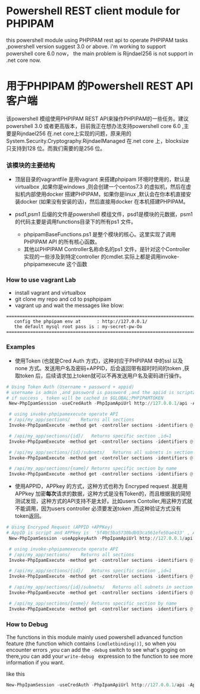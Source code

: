 # Powershell REST client module for PHPIPAM

this powershell module using PHPIPAM rest api to operate PHPIPAM tasks ,powershell version suggest 3.0 or above. i'm working to support powershell core 6.0 now， the main problem is Rijndael256 is not support in .net core now.


# 用于PHPIPAM 的Powershell REST API 客户端
该powershell 模组使用PHPIPAM REST API来操作PHPIPAM的一些任务。建议powershell 3.0 或者更高版本，目前我正在想办法支持powershell core 6.0 ,主要是Rijndael256 在.net core上实现的问题，原来用的System.Security.Cryptography.RijndaelManaged 在.net core 上，blocksize 只支持到128 位。而我们需要的是256 位。

### 该模块的主要结构
* 顶层目录的vagrantfile 是用vagrant 来搭建phpipam 环境时使用的，默认是virtualbox ,如果你是windows ,则会创建一个centos7.3 的虚拟机，然后在虚拟机内部使用docker 搭建PHPIPAM，如果你是linux ,默认会在你本机直接安装docker (如果没有安装的话)，然后直接用docker 在本机搭建PHPIPAM。

* psd1,psm1 后缀的文件是powershell 模组文件，psd1是模块的元数据，psm1 的代码主要是调用functions目录下的所有ps1 文件。
  * phpipamBaseFunctions.ps1 是整个模块的核心。这里实现了调用PHPIPAM API 的所有核心函数。
  * 其他以PHPIPAM Controller名称命名的ps1 文件，是针对这个Controller 实现的一些涉及到特定controller 的cmdlet.实际上都是调用invoke-phpipamexecute 这个函数 

### How to use vagrant Lab
 * install vagrant and virtualbox
 * git clone my repo and cd to psphpipam
 * vagrant up and wait the messages like blow:

 ```text
 ========================================================================
    config the phpipam env at      : http://127.0.0.1/
    the default mysql root pass is : my-secret-pw-Oo
 ========================================================================
 ```

### Examples

* 使用Token (也就是Cred Auth 方式)，这种对应于PHPIPAM 中的ssl 以及none 方式。发送用户名及密码+APPID，后会返回带有超时时间的token ,获取token 后，后续请求加上token就可以不再发送用户名及密码进行操作。

``` powershell
# Using Token Auth (Username + password + appid)
# username is admin ,and password is password ,and the apiid is script2
# if success , token will be cached in $GLOBAL:PHPIPAMTOKEN
 New-PhpIpamSession -useCredAuth -PhpIpamApiUrl http://127.0.0.1/api -AppID script2 -userName admin -password password

 # using invoke-phpipamexecute operate API
 # /api/my_app/sections/	Returns all sections
 Invoke-PhpIpamExecute -method get -controller sections -identifiers @()

 # /api/my_app/sections/{id}/	Returns specific section ,id=1
 Invoke-PhpIpamExecute -method get -controller sections -identifiers @(1)

 # /api/my_app/sections/{id}/subnets/	Returns all subnets in section
 Invoke-PhpIpamExecute -method get -controller sections -identifiers @(1,'subnets')

 # /api/my_app/sections/{name}/	Returns specific section by name
 Invoke-PhpIpamExecute -method get -controller sections -identifiers @('ipv6')

```

* 使用APPID，APPkey 的方式，这种方式也称为 Encryped request .就是用APPkey 加密**每次**请求的数据，这种方式是没有Token的，而且根据我的简短测试发现，这种方式的API支持不是太好。比如users Contoller,用这种方式就不能调用，因为users controller 必须要发送token ,而这种验证方式没有token返回。

``` powershell
# Using Encryped Request (APPID +APPKey)
# AppID is script and APPkey is  '5f40c5ba5730bdb93ca561efe5bae433' , APPID and APPKEY will be cached in $GLOBAL:PHPIPAMAPPID $GLOBAL:PHPIPAMAPPKEY
 New-PhpIpamSession -useAppkeyAuth -PhpIpamApiUrl http://127.0.0.1/api -AppID script -Appkey '5f40c5ba5730bdb93ca561efe5bae433'

 # using invoke-phpipamexecute operate API
 # /api/my_app/sections/	Returns all sections
 Invoke-PhpIpamExecute -method get -controller sections -identifiers @()

 # /api/my_app/sections/{id}/	Returns specific section ,id=1
 Invoke-PhpIpamExecute -method get -controller sections -identifiers @(1)

 # /api/my_app/sections/{id}/subnets/	Returns all subnets in section
 Invoke-PhpIpamExecute -method get -controller sections -identifiers @(1,'subnets')

 # /api/my_app/sections/{name}/	Returns specific section by name
 Invoke-PhpIpamExecute -method get -controller sections -identifiers @('ipv6')

```


### How to Debug
The functions in this module mainly used powershell advanced function feature (the function which contains `[cmdletbinding()]`, so when you encounter errors ,you can add the `-debug` switch to see what's goging on there,you can add your `write-debug ` expression to the function to see more information if you want.


like this
``` powershell
New-PhpIpamSession -useCredAuth -PhpIpamApiUrl http://127.0.0.1/api -AppID script2 -userName admin -password password -debug
```
